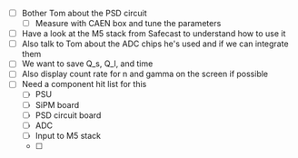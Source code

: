 - [ ] Bother Tom about the PSD circuit
	- [ ] Measure with CAEN box and tune the parameters
- [ ] Have a look at the M5 stack from Safecast to understand how to use it
- [ ] Also talk to Tom about the ADC chips he's used and if we can integrate them
- [ ] We want to save Q_s, Q_l, and time
- [ ] Also display count rate for n and gamma on the screen if possible
- [ ] Need a component hit list for this
	- [ ] PSU
	- [ ] SiPM board
	- [ ] PSD circuit board
	- [ ] ADC
	- [ ] Input to M5 stack
	- [ ] 
